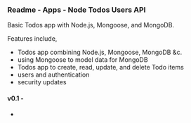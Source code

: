 ### Readme - Apps - Node Todos Users API

Basic Todos app with Node.js, Mongoose, and MongoDB.

Features include,

  * Todos app combining Node.js, Mongoose, MongoDB &c.
  * using Mongoose to model data for MongoDB
  * Todos app to create, read, update, and delete Todo items
  * users and authentication
  * security updates

#### v0.1 - 
  *
